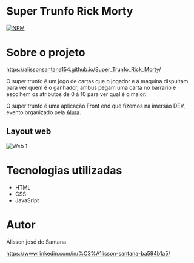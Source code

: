 # Super Trunfo Rick Morty 
[![NPM](https://img.shields.io/npm/l/react)](https://github.com/alissonsantana154/Super_Trunfo_Rick_Morty/blob/master/LICENSE) 

# Sobre o projeto

https://alissonsantana154.github.io/Super_Trunfo_Rick_Morty/

O super trunfo é um jogo de cartas que o jogador e á maquina dispultam para ver quem é o ganhador, ambus pegam uma carta no barrario e escolhem os atributos de 0 á 10 para ver qual  é o maior.

O super trunfo é uma aplicação Front end que fizemos na imersão DEV, evento organizado pela [Alura](https://www.alura.com.br/ "Site alura ").


## Layout web

![Web 1](https://media4.giphy.com/media/pg2F5A56WGSwnD2jb1/giphy.gif?cid=790b76111f20c78adb676894083eeae75ae66f2ee79d1510&rid=giphy.gif&ct=g)


# Tecnologias utilizadas


- HTML 
- CSS
- JavaSript

# Autor
Álisson josé de Santana

https://www.linkedin.com/in/%C3%A1lisson-santana-ba594b1a5/

